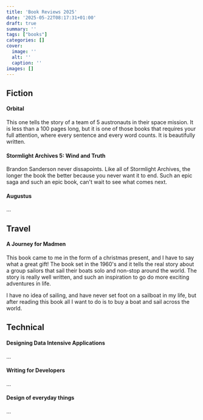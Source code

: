 ```yaml
---
title: 'Book Reviews 2025'
date: '2025-05-22T08:17:31+01:00'
draft: true 
summary: ''
tags: ["books"]
categories: []
cover:
  image: ''
  alt: ''
  caption: ''
images: []
---
```


## Fiction 

#### Orbital
This one tells the story of a team of 5 austronauts in their space mission. It is less than a 100 pages long, but it is one of those books that requires your full attention, where every sentence and every word counts. It is beautifully written.

#### Stormlight Archives 5: Wind and Truth

Brandon Sanderson never dissapoints. Like all of Stormlight Archives, the longer the book the better because you never want it to end. Such an epic saga and such an epic book, can't wait to see what comes next.

#### Augustus
...


## Travel

#### A Journey for Madmen

This book came to me in the form of a christmas present, and I have to say what a great gift! The book set in the 1960's and it tells the real story about a group sailors that sail their boats solo and non-stop around the world. The story is really well written, and such an inspiration to go do more exciting adventures in life.

I have no idea of sailing, and have never set foot on a sailboat in my life, but after reading this book all I want to do is to buy a boat and sail across the world.


## Technical

#### Designing Data Intensive Applications
...

#### Writing for Developers
...

#### Design of everyday things
...


